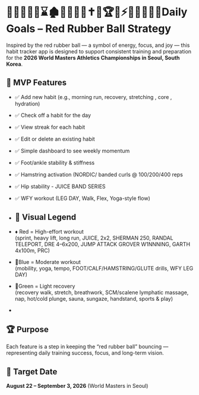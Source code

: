 # 🐝🏃🏿‍♂️💨⌛️🏚️💪🏿🙏🏿✝️🥇🏆🐐⚡️🥷🏿🏃🏿‍♂️Daily Goals – Red Rubber Ball Strategy

Inspired by the red rubber ball — a symbol of energy, focus, and joy — this habit tracker app is designed to support consistent training and preparation for the **2026 World Masters Athletics Championships in Seoul, South Korea**.

## 🎯 MVP Features
- ✅ Add new habit (e.g., morning run, recovery, stretching , core , hydration)
- ✅ Check off a habit for the day
- ✅ View streak for each habit
- ✅ Edit or delete an existing habit
- ✅ Simple dashboard to see weekly momentum
- ✅ Foot/ankle stability & stiffness
- ✅ Hamstring activation (NORDIC/ banded curls @ 100/200/400 reps
- ✅ Hip stability - JUICE BAND SERIES
- ✅ WFY workout (LEG DAY, Walk, Flex, Yoga-style flow)
- ## 📘 Visual Legend

- ♦️ Red = High-effort workout  
  (sprint, heavy lift, long run, JUICE, 2x2, SHERMAN 250, RANDAL TELEPORT, DRE 4–6x200, JUMP ATTACK GROVER W1NNNING, GARTH 4x100m, PRC)

- 🔷Blue = Moderate workout  
  (mobility, yoga, tempo, FOOT/CALF/HAMSTRING/GLUTE drills, WFY LEG DAY)

- 🧩Green = Light recovery  
  (recovery walk, stretch, breathwork, SCM/scalene lymphatic massage, nap, hot/cold plunge, sauna, sungaze, handstand, sports & play)
- 
## 🏆 Purpose
Each feature is a step in keeping the “red rubber ball” bouncing — representing daily training success, focus, and long-term vision.

## 📅 Target Date
**August 22 – September 3, 2026** (World Masters in Seoul)